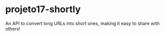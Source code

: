# projeto17-shortly
An API to convert long URLs into short ones, making it easy to share with others!
